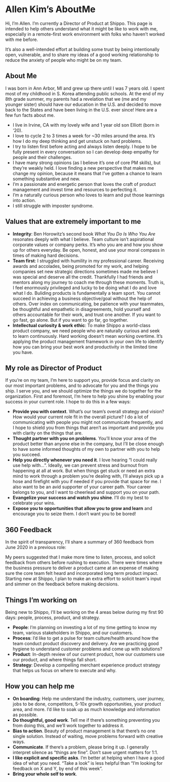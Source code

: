 # Allen Kim’s AboutMe

Hi, I’m Allen. I’m currently a Director of Product at Shippo. This page is intended to help others understand what it might be like to work with me, especially in a remote-first work environment with folks who haven’t worked with me before.

It’s also a well-intended effort at building some trust by being intentionally open, vulnerable, and to share my ideas of a good working relationship to reduce the anxiety of people who might be on my team.


## About Me
I was born in Ann Arbor, MI and grew up there until I was 7 years old. I spent most of my childhood in S. Korea attending public schools. At the end of my 8th grade summer, my parents had a revelation that we (me and my younger sister) should have our education in the U.S. and decided to move back to the States and have been living in the U.S. ever since! Here are a few fun facts about me.

* I live in Irvine, CA with my lovely wife and 1 year old son Elliott (born in ‘20).
* I love to cycle 2 to 3 times a week for ~30 miles around the area. It’s how I do my deep thinking and get unstuck on hard problems.
* I try to listen first before acting and always listen deeply. I hope to be fully present in every conversation so I can develop deep empathy for people and their challenges.
* I have many strong opinions (as I believe it’s one of core PM skills), but they’re weakly held. I love finding a new perspective that makes me change my opinion, because it means that I’ve gotten a chance to learn something substantive and new.
* I’m a passionate and energetic person that loves the craft of product management and invest time and resources to perfecting it.
* I’m a naturally curious person who loves to learn and put those learnings into action.
* I still struggle with imposter syndrome.

## Values that are extremely important to me
* **Integrity**: Ben Horowitz’s second book *What You Do Is Who You Are* resonates deeply with what I believe. Team culture isn’t aspirational corporate values or company perks. It’s who you are and how you show up for others everyday. Be open, honest, and use your moral compass in times of making hard decisions.
* **Team first**: I struggled with humility in my professional career. Receiving awards and accolades, being promoted for my work, and helping companies set new strategic directions sometimes made me believe I was special and deserve all the credit. Thankfully I had friends and mentors along my journey to coach me through these moments. Truth is, I feel enormously privileged and lucky to be doing what I do and love what I do. Buliding products is fundamentally a team sport. You cannot succeed in achieving a business objective/goal without the help of others. Over index on communicating, be patience with your teammates, be thoughtful and empathetic in disagreements, hold yourself and others accountable for their work, and trust one another. If you want to go fast, go alone. But if you want to go far, go together.
* **Intellectual curiosity & work ethic**: To make Shippo a world-class product company, we need people who are naturally curious and seek to learn continuously. Hard working doesn’t mean working overtime. It’s applying the product management framework in your own life to identify how you can bring your best work and productivity in the limited time you have.

## My role as Director of Product
If you’re on my team, I’m here to support you, provide focus and clarity on our most important problems, and to advocate for you and the things you ship. I serve you, and we should optimize the things we do together for the organization. First and foremost, I’m here to help you shine by enabling your success in your current role. I hope to do this in a few ways:

* **Provide you with context**. What’s our team’s overall strategy and vision? How would your current role fit in the overall picture? I do a lot of communicating with people you might not communicate frequently, and I hope to shield you from things that aren’t as important and provide you with clarity on the things that are.
* **Thought partner with you on problems**. You’ll know your area of the product better than anyone else in the company, but I’ll be close enough to have some informed thoughts of my own to partner with you to help you succeed.
* **Help you directly whenever you need it**. I love hearing “I could really use help with…”. Ideally, we can prevent stress and burnout from happening at all at work. But when things get stuck or need an extra mind to work through a problem you’re dealing with, I’ll always pick up a hose and firefight with you if needed if you provide that space for me. I also want to be an avid supporter of your career path. Your career belongs to you, and I want to cheerlead and support you on your path.
* **Evangelize your success and watch you shine**. I’ll do my best to celebrate your wins.
* **Expose you to opportunities that allow you to grow and learn** and encourage you to seize them. I don’t want you to be bored!

## 360 Feedback
In the spirit of transparency, I’ll share a summary of 360 feedback from June 2020 in a previous role:

My peers suggested that I make more time to listen, process, and solicit feedback from others before rushing to execution. There were times where the business pressure to deliver a product came at an expense of making sure the core team felt heard and incorporated long term product impact. Starting new at Shippo, I plan to make an extra effort to solicit team's input and simmer on the feedback before making decisions.

## Things I’m working on
Being new to Shippo, I’ll be working on the 4 areas below during my first 90 days: people, process, product, and strategy. 
* **People**: I’m planning on investing a lot of my time getting to know my team, various stakeholders in Shippo, and our customers. 
* **Process**: I’d like to get a pulse for team culture/health around how the team conduct product discovery and delivery. Are we practicing good hygiene to understand customer problems and come up with solutions?
* **Product**: In-depth review of our current product, how our customers use our product, and where things fall short.
* **Strategy**: Develop a compelling merchant experience product strategy that helps us focus on where to execute and why.

## How you can help me
* **On boarding**: Help me understand the industry, customers, user journey, jobs to be done, competitors, 5-10x growth opportunities, your product area, and more. I’d like to soak up as much knowledge and information as possible.
* **Do thoughtful, good work**. Tell me if there’s something preventing you from doing this, and we’ll work together to address it.
* **Bias to action**. Beauty of product management is that there’s no one single solution. Instead of waiting, move problems forward with creative ways.
* **Communicate**. If there’s a problem, please bring it up. I generally interpret silence as “things are fine”. Don’t save urgent matters for 1:1. 
* **I like explicit and specific asks**. I’m better at helping when I have a good idea of what you need. “Take a look” is less helpful than “I’m looking for feedback on X and Y, by end of this week”. 
* **Bring your whole self to work**.
